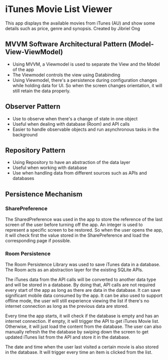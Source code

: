 # iTunes Movie List Viewer
This app displays the available movies from iTunes (AU) and show some details such as price, genre
and synopsis. Created by Jibriel Ong
## MVVM Software Architectural Pattern (Model-View-ViewModel)
* Using MVVM, a Viewmodel is used to separate the View and the Model of the app
* The Viewmodel controls the view using Databinding
* Using Viewmodel, there's a persistence during configuration changes while holding data for UI. So
when the screen changes orientation, it will still retain the data properly.
## Observer Pattern
* Use to observe when there's a change of state in one object
* Useful when dealing with database (Room) and API calls
* Easier to handle observable objects and run asynchronous tasks in the background
## Repository Pattern
* Using Repository to have an abstraction of the data layer
* Useful when working with database
* Use when handling data from different sources such as APIs and databases
## Persistence Mechanism
### SharePreference
The SharedPreference was used in the app to store the reference of the last screen of the user
before turning off the app. An integer is used to represent a specific screen to be restored.
So when the user opens the app, it will check first the value stored in the SharePreference
and load the corresponding page if possible.
### Room Persistence
The Room Persistence Library was used to save iTunes data in a database. The Room acts as an
abstraction layer for the existing SQLite APIs.

The iTunes data from the API calls will be converted to another data type and will be stored
in a database. By doing that, API calls are not required every start of the app as long as there
are data in the database. It can save significant mobile data consumed by the app. It can be also
used to support offline mode, the user will still experience viewing the list if there's no
internet connection as long as the previous data are stored.

Every time the app starts, it will check if the database is empty and has an internet connection.
If empty, it will trigger the API to get iTunes Movie list. Otherwise, it will just load the content from
the database. The user can also manually refresh the the database by swiping down the screen to get
updated iTunes list from the API and store it in the database.

The date and time when the user last visited a certain movie is also stored in the database. It will trigger
every time an item is clicked from the list.
